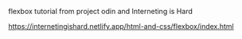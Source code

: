 flexbox tutorial from project odin and Interneting is Hard

https://internetingishard.netlify.app/html-and-css/flexbox/index.html
